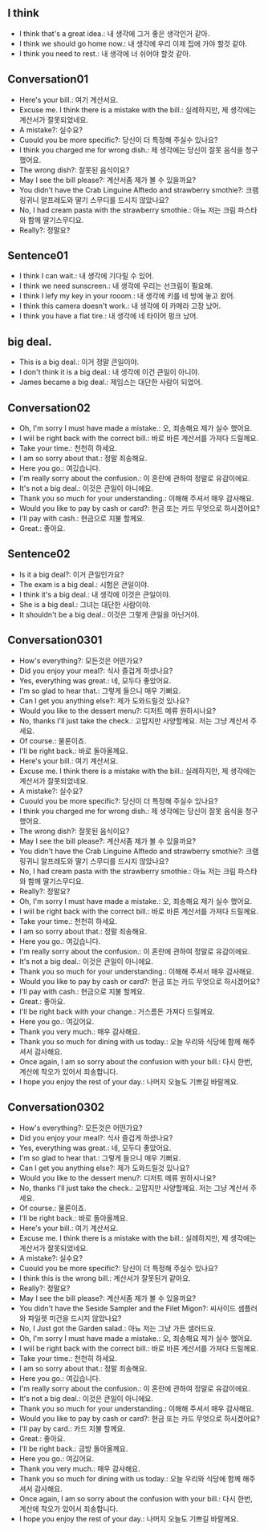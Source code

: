 ## I think 
- I think that's a great idea.: 내 생각에 그거 좋은 생각인거 같아.
- I think we should go home now.: 내 생각에 우리 이제 집에 가야 할것 같아.
- I think you need to rest.: 내 생각에 너 쉬어야 할것 같아.

## Conversation01
- Here's your bill.: 여기 계산서요.
- Excuse me. I think there is a mistake with the bill.: 실례하지만, 제 생각에는 계산서가 잘못되었네요.
- A mistake?: 실수요?
- Cuould you be more specific?: 당신이 더 특정해 주실수 있나요?
- I think you charged me for wrong dish.: 제 생각에는 당신이 잘못 음식을 청구했어요.
- The wrong dish?: 잘못된 음식이요?
- May I see the bill please?: 계산서좀 제가 볼 수 있을까요? 
- You didn't have the Crab Linguine Alftedo and strawberry smothie?: 크램 링귀니 알프레도와 딸기 스무디를 드시지 않았나요?
- No, I had cream pasta with the strawberry smothie.: 아뇨 저는 크림 파스타와 함께 딸기스무디요.
- Really?: 정말요?

## Sentence01
- I think I can wait.: 내 생각에 기다릴 수 있어.
- I think we need sunscreen.: 내 생각에 우리는 선크림이 필요해.
- I think I lefy my key in your rooom.: 내 생각에 키를 네 방에 놓고 왔어.
- I think this camera doesn't work.: 내 생각에 이 카메라 고장 났어.
- I think you have a flat tire.: 내 생각에 네 타이어 펑크 났어.

## big deal. 
- This is a big deal.: 이거 정말 큰일이야.
- I don't think it is a big deal.: 내 생각에 이건 큰일이 아니야.
- James became a big deal.: 제임스는 대단한 사람이 되었어.

## Conversation02
- Oh, I'm sorry I must have made a mistake.: 오, 죄송해요 제가 실수 했어요.
- I wiil be right back with the correct bill.: 바로 바른 계산서를 가져다 드릴께요.
- Take your time.: 천천히 하세요.
- I am so sorry about that.: 정말 죄송해요.
- Here you go.: 여깄습니다.
- I'm really sorry about the confusion.: 이 혼란에 관하여 정말로 유감이에요.
- It's not a big deal.: 이것은 큰일이 아니에요.
- Thank you so much for your understanding.: 이해해 주셔서 매우 감사해요.
- Would you like to pay by cash or card?: 현금 또는 카드 무엇으로 하시겠어요?
- I'll pay with cash.: 현금으로 지불 할께요.
- Great.: 좋아요.

## Sentence02
- Is it a big deal?: 이거 큰일인가요? 
- The exam is a big deal.: 시험은 큰일이야.
- I think it's a big deal.: 내 생각에 이것은 큰일이야.
- She is a big deal.: 그녀는 대단한 사람이야.
- It shouldn't be a big deal.: 이것은 그렇게 큰일을 아닌거야.

## Conversation0301
- How's everything?: 모든것은 어떤가요?
- Did you enjoy your meal?: 식사 즐겁게 하셨나요?
- Yes, everything was great.: 네, 모두다 좋았어요.
- I'm so glad to hear that.: 그렇게 들으니 매우 기뻐요.
- Can I get you anything else?: 제가 도와드릴것 있나요?
- Would you like to the dessert menu?: 디저트 메류 원하시나요?
- No, thanks I'll just take the check.: 고맙지만 사양할께요. 저는 그냥 계산서 주세요.
- Of course.: 물론이죠.
- I'll be right back.: 바로 돌아올께요.
- Here's your bill.: 여기 계산서요.
- Excuse me. I think there is a mistake with the bill.: 실례하지만, 제 생각에는 계산서가 잘못되었네요.
- A mistake?: 실수요?
- Cuould you be more specific?: 당신이 더 특정해 주실수 있나요?
- I think you charged me for wrong dish.: 제 생각에는 당신이 잘못 음식을 청구했어요.
- The wrong dish?: 잘못된 음식이요?
- May I see the bill please?: 계산서좀 제가 볼 수 있을까요? 
- You didn't have the Crab Linguine Alftedo and strawberry smothie?: 크램 링귀니 알프레도와 딸기 스무디를 드시지 않았나요?
- No, I had cream pasta with the strawberry smothie.: 아뇨 저는 크림 파스타와 함께 딸기스무디요.
- Really?: 정말요?
- Oh, I'm sorry I must have made a mistake.: 오, 죄송해요 제가 실수 했어요.
- I wiil be right back with the correct bill.: 바로 바른 계산서를 가져다 드릴께요.
- Take your time.: 천천히 하세요.
- I am so sorry about that.: 정말 죄송해요.
- Here you go.: 여깄습니다.
- I'm really sorry about the confusion.: 이 혼란에 관하여 정말로 유감이에요.
- It's not a big deal.: 이것은 큰일이 아니에요.
- Thank you so much for your understanding.: 이해해 주셔서 매우 감사해요.
- Would you like to pay by cash or card?: 현금 또는 카드 무엇으로 하시겠어요?
- I'll pay with cash.: 현금으로 지불 할께요.
- Great.: 좋아요.
- I'll be right back with your change.: 거스름돈 가져다 드릴께요.
- Here you go.: 여깄어요.
- Thank you very much.: 매우 감사해요.
- Thank you so much for dining with us today.: 오늘 우리와 식당에 함께 해주셔서 감사해요.
- Once again, I am so sorry about the confusion with your bill.: 다시 한번, 계산에 착오가 있어서 죄송합니다.
- I hope you enjoy the rest of your day.: 나머지 오늘도 기쁘길 바랄께요.

## Conversation0302
- How's everything?: 모든것은 어떤가요?
- Did you enjoy your meal?: 식사 즐겁게 하셨나요?
- Yes, everything was great.: 네, 모두다 좋았어요.
- I'm so glad to hear that.: 그렇게 들으니 매우 기뻐요.
- Can I get you anything else?: 제가 도와드릴것 있나요?
- Would you like to the dessert menu?: 디저트 메류 원하시나요?
- No, thanks I'll just take the check.: 고맙지만 사양할께요. 저는 그냥 계산서 주세요.
- Of course.: 물론이죠.
- I'll be right back.: 바로 돌아올께요.
- Here's your bill.: 여기 계산서요.
- Excuse me. I think there is a mistake with the bill.: 실례하지만, 제 생각에는 계산서가 잘못되었네요.
- A mistake?: 실수요?
- Cuould you be more specific?: 당신이 더 특정해 주실수 있나요?
- I think this is the wrong bill.: 계산서가 잘못된거 같아요.
- Really?: 정말요?
- May I see the bill please?: 계산서좀 제가 볼 수 있을까요? 
- You didn't have the Seside Sampler and the Filet Migon?: 씨사이드 샘플러와 파일렛 미건을 드시지 않았나요?
- No, I Just got the Garden salad.: 아뇨 저는 그냥 가든 샐러드요.
- Oh, I'm sorry I must have made a mistake.: 오, 죄송해요 제가 실수 했어요.
- I wiil be right back with the correct bill.: 바로 바른 계산서를 가져다 드릴께요.
- Take your time.: 천천히 하세요.
- I am so sorry about that.: 정말 죄송해요.
- Here you go.: 여깄습니다.
- I'm really sorry about the confusion.: 이 혼란에 관하여 정말로 유감이에요.
- It's not a big deal.: 이것은 큰일이 아니에요.
- Thank you so much for your understanding.: 이해해 주셔서 매우 감사해요.
- Would you like to pay by cash or card?: 현금 또는 카드 무엇으로 하시겠어요?
- I'll pay by card.: 카드 지불 할께요.
- Great.: 좋아요.
- I'll be right back.: 금방 돌아올께요.
- Here you go.: 여깄어요.
- Thank you very much.: 매우 감사해요.
- Thank you so much for dining with us today.: 오늘 우리와 식당에 함께 해주셔서 감사해요.
- Once again, I am so sorry about the confusion with your bill.: 다시 한번, 계산에 착오가 있어서 죄송합니다.
- I hope you enjoy the rest of your day.: 나머지 오늘도 기쁘길 바랄께요.